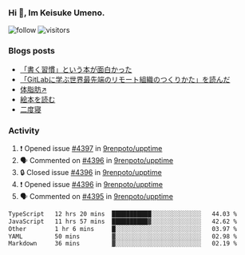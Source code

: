 ### Hi 👋, Im Keisuke Umeno.

<!--
**9renpoto/9renpoto** is a ✨ _special_ ✨ repository because its `README.md` (this file) appears on your GitHub profile.

Here are some ideas to get you started:

- 🔭 I’m currently working on ...
- 🌱 I’m currently learning ...
- 👯 I’m looking to collaborate on ...
- 🤔 I’m looking for help with ...
- 💬 Ask me about ...
- 📫 How to reach me: ...
- 😄 Pronouns: ...
- ⚡ Fun fact: ...
-->

![follow](https://img.shields.io/github/followers/9renpoto?label=Follow&style=social)
![visitors](https://komarev.com/ghpvc/?username=9renpoto&label=Profile%20views&color=0e75b6&style=flat)

### Blogs posts

<!-- BLOG-POST-LIST:START -->
- [「書く習慣」という本が面白かった](https://9renpoto.win/entry/2024/11/11/leave_a_feeling_sad)
- [「GitLabに学ぶ世界最先端のリモート組織のつくりかた」を読んだ](https://9renpoto.win/entry/2024/09/10/remote_organization)
- [体脂肪↗](https://9renpoto.win/entry/2024/08/12/gaining_fat)
- [絵本を読む](https://9renpoto.win/entry/2024/07/26/picture_book)
- [二度寝](https://9renpoto.win/entry/2024/07/18/going_back_to_sleep)
<!-- BLOG-POST-LIST:END -->

### Activity

<!--START_SECTION:activity-->
1. ❗ Opened issue [#4397](https://github.com/9renpoto/upptime/issues/4397) in [9renpoto/upptime](https://github.com/9renpoto/upptime)
2. 🗣 Commented on [#4396](https://github.com/9renpoto/upptime/issues/4396#issuecomment-2488595244) in [9renpoto/upptime](https://github.com/9renpoto/upptime)
3. 🔒 Closed issue [#4396](https://github.com/9renpoto/upptime/issues/4396) in [9renpoto/upptime](https://github.com/9renpoto/upptime)
4. ❗ Opened issue [#4396](https://github.com/9renpoto/upptime/issues/4396) in [9renpoto/upptime](https://github.com/9renpoto/upptime)
5. 🗣 Commented on [#4395](https://github.com/9renpoto/upptime/issues/4395#issuecomment-2488482940) in [9renpoto/upptime](https://github.com/9renpoto/upptime)
<!--END_SECTION:activity-->

<!--START_SECTION:waka-->

```txt
TypeScript   12 hrs 20 mins  ███████████░░░░░░░░░░░░░░   44.03 %
JavaScript   11 hrs 57 mins  ██████████▓░░░░░░░░░░░░░░   42.62 %
Other        1 hr 6 mins     █░░░░░░░░░░░░░░░░░░░░░░░░   03.97 %
YAML         50 mins         ▓░░░░░░░░░░░░░░░░░░░░░░░░   02.98 %
Markdown     36 mins         ▓░░░░░░░░░░░░░░░░░░░░░░░░   02.19 %
```

<!--END_SECTION:waka-->
